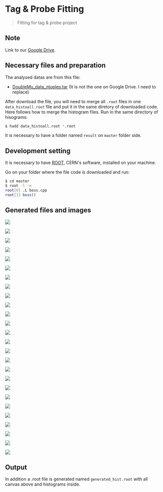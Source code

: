 # Tag & Probe Fitting

> Fitting for tag &amp; probe project

## Note

Link to our [Google Drive](https://drive.google.com/drive/folders/1KZ0OyHnHObX_z6l_ZQ3LN4n7lWHzJ9Fy).

## Necessary files and preparation

The analysed datas are from this file:
* [DoubleMu_data_ntuples.tar]() (It is not the one on Google Drive. I need to replace)

After download the file, you will need to merge all `.root` files  in one `data_histoall.root` file and put it in the same diretory of downloaded code. Here follows how to merge the histogram files. Run in the same directory of hisograms:

```sh
$ hadd data_histoall.root *.root
```

It is necessary to have a folder named `result` on `master` folder side.

## Development setting

It is necessary to have [ROOT](https://root.cern.ch/root/html534/guides/users-guide/InstallandBuild.html), CERN's software, installed on your machine.

Go on your folder where the file code is downloaded and run:

```sh
$ cd master
$ root -l -n
root[0] .L boss.cpp
root[1] boss()
```

## Generated files and images

![](result/InvariantMassPassing.png)

![](result/InvariantMassFailing.png)


![](result/PtPassingProbe.png)

![](result/PtPassingTag.png)

![](result/EtaPassingProbe.png)

![](result/EtaPassingTag.png)

![](result/PhiPassingProbe.png)

![](result/PhiPassingTag.png)


![](result/PtPassingProbe_Efficiency.png)

![](result/PtPassingTag_Efficiency.png)

![](result/EtaPassingProbe_Efficiency.png)

![](result/EtaPassingTag_Efficiency.png)

![](result/PhiPassingProbe_Efficiency.png)

![](result/PhiPassingTag_Efficiency.png)


![](result/PtFailingProbe.png)

![](result/PtFailingTag.png)

![](result/EtaFailingProbe.png)

![](result/EtaFailingTag.png)

![](result/PhiFailingProbe.png)

![](result/PhiFailingTag.png)


![](result/PtFailingProbe_Efficiency.png)

![](result/PtFailingTag_Efficiency.png)

![](result/EtaFailingProbe_Efficiency.png)

![](result/EtaFailingTag_Efficiency.png)

![](result/PhiFailingProbe_Efficiency.png)

![](result/PhiFailingTag_Efficiency.png)

## Output
In addition a .root file is generated named `generated_hist.root` with all canvas above and histograms inside.
